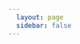 ```yaml
---
  layout: page
  sidebar: false
---
```


<script setup>
  import TimeView from './TimeView.vue'
</script>

<TimeView />